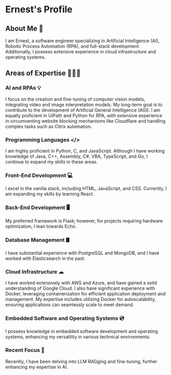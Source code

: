 # Ernest's Profile
## About Me 👋
I am Ernest, a software engineer specializing in Artificial Intelligence (AI), Robotic Process Automation (RPA), and full-stack development. Additionally, I possess extensive experience in cloud infrastructure and operating systems.

## Areas of Expertise 🧑🏻‍💻
### AI and RPAs 💡
I focus on the creation and fine-tuning of computer vision models, integrating video and image interpretation models. My long-term goal is to contribute to the development of Artificial General Intelligence (AGI). I am equally proficient in UiPath and Python for RPA, with extensive experience in circumventing website blocking mechanisms like Cloudflare and handling complex tasks such as Citrix automation.

### Programming Languages </>
I am highly proficient in Python, C, and JavaScript. Although I have working knowledge of Java, C++, Assembly, C#, VBA, TypeScript, and Go, I continue to expand my skills in these areas.

### Front-End Development 💻
I excel in the vanilla stack, including HTML, JavaScript, and CSS. Currently, I am expanding my skills by learning React.

### Back-End Development 🖥
My preferred framework is Flask; however, for projects requiring hardware optimization, I lean towards Echo.

### Database Management 🛢
I have substantial experience with PostgreSQL and MongoDB, and I have worked with Elasticsearch in the past.

### Cloud Infrastructure ☁︎
I have worked extensively with AWS and Azure, and have gained a solid understanding of Google Cloud. I also have significant experience with Docker, leveraging containerization for efficient application deployment and management. My expertise includes utilizing Docker for autoscalability, ensuring applications can seamlessly scale to meet demand.

### Embedded Software and Operating Systems 💿
I possess knowledge in embedded software development and operating systems, enhancing my versatility in various technical environments.

### Recent Focus 👀
Recently, I have been delving into LLM RAGging and fine-tuning, further enhancing my expertise in AI.
